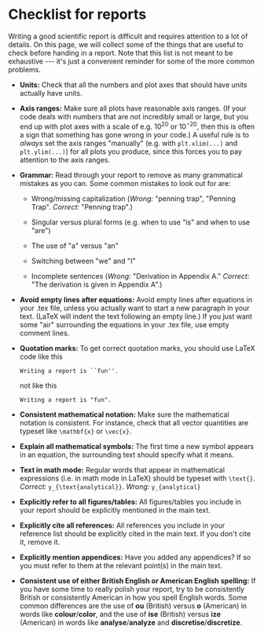 # Checklist for reports

Writing a good scientific report is difficult and requires attention to a lot of details. On this page, we will collect some of the things that are useful to check before handing in a report. Note that this list is not meant to be exhaustive --- it's just a convenient reminder for some of the more common problems.


- **Units:** Check that all the numbers and plot axes that should have units actually have units.

- **Axis ranges:** Make sure all plots have reasonable axis ranges. (If your code deals with numbers that are not incredibly small or large, but you end up with plot axes with a scale of e.g. $10^{20}$ or $10^{-20}$, then this is often a sign that something has gone wrong in your code.) A useful rule is to *always* set the axis ranges "manually" (e.g. with `plt.xlim(...)` and `plt.ylim(...)`) for all plots you produce, since this forces you to pay attention to the axis ranges.

- **Grammar:** Read through your report to remove as many grammatical mistakes as you can. Some common mistakes to look out for are:

  - Wrong/missing capitalization (*Wrong:* "penning trap", "Penning Trap". *Correct:* "Penning trap".)

  - Singular versus plural forms (e.g. when to use "is" and when to use "are")

  - The use of "a" versus "an"

  - Switching between "we" and "I"

  - Incomplete sentences (*Wrong:* "Derivation in Appendix A." *Correct:* "The derivation is given in Appendix A".)


- **Avoid empty lines after equations:** Avoid empty lines after equations in your .tex file, unless you actually want to start a new paragraph in your text. (LaTeX will indent the text following an empty line.) If you just want some "air" surrounding the equations in your .tex file, use empty comment lines.

- **Quotation marks:** To get correct quotation marks, you should use LaTeX code like this

  ```
  Writing a report is ``fun''.
  ```

  not like this

  ```
  Writing a report is "fun".
  ```

- **Consistent mathematical notation:** Make sure the mathematical notation is consistent. For instance, check that all vector quantities are typeset like `\mathbf{x}` or `\vec{x}`.

- **Explain all mathematical symbols:** The first time a new symbol appears in an equation, the surrounding text should specify what it means.

- **Text in math mode:** Regular words that appear in mathematical expressions (i.e. in math mode in LaTeX) should be typeset with `\text{}`. *Correct:* `y_{\text{analytical}}`. *Wrong:* `y_{analytical}`

- **Explicitly refer to all figures/tables:** All figures/tables you include in your report should be explicitly mentioned in the main text. 

- **Explicitly cite all references:** All references you include in your reference list should be explicitly cited in the main text. If you don't cite it, remove it.

- **Explicitly mention appendices:** Have you added any appendices? If so you must refer to them at the relevant point(s) in the main text.

- **Consistent use of either British English or American English spelling:** If you have some time to really polish your report, try to be consistently British or consistently American in how you spell English words. Some common differences are the use of **ou** (British) versus **o** (American) in words like **colour**/**color**, and the use of **ise** (British) versus **ize** (American) in words like **analyse**/**analyze** and **discretise**/**discretize**.

